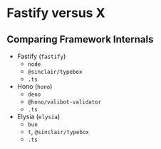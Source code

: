 # Fastify versus X

## Comparing Framework Internals

- Fastify (`fastify`)
  - `node`
  - `@sinclair/typebox`
  - `.ts`
- Hono (`hono`)
  - `deno`
  - `@hono/valibot-validator`
  - `.ts`
- Elysia (`elysia`)
  - `bun`
  - `t`, `@sinclair/typebox`
  - `.ts`
